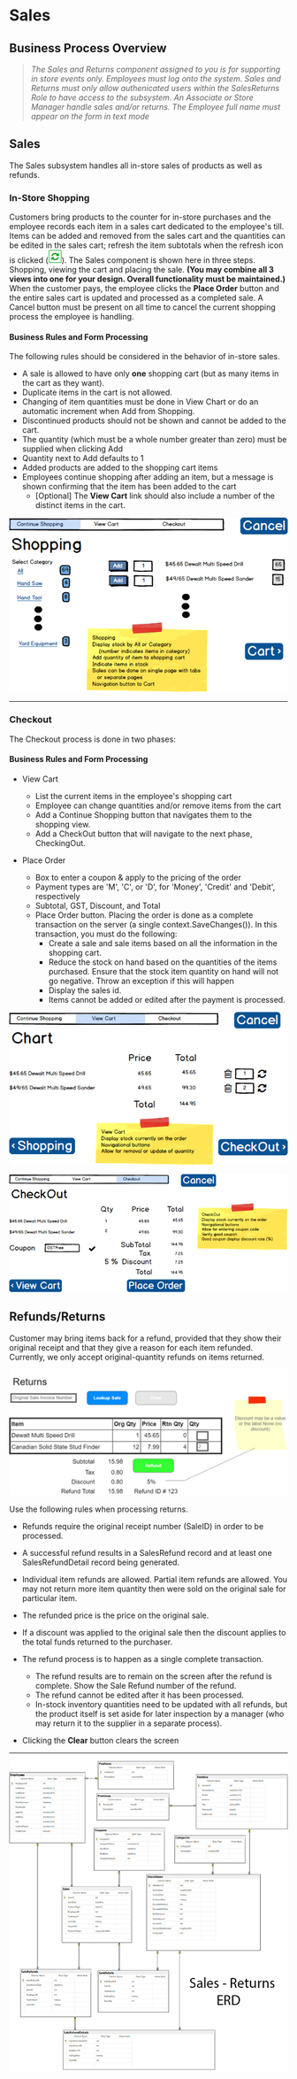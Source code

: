 # Sales

## Business Process Overview

> *The Sales and Returns component assigned to you is for supporting in store events only. Employees must log onto the system. Sales and Returns must only allow authenicated users within the SalesReturns Role to have access to the subsystem. An Associate or Store Manager handle sales and/or returns. The Employee full name must appear on the form in text mode*

## Sales

The Sales subsystem handles all in-store sales of products as well as refunds. 

### In-Store Shopping

Customers bring products to the counter for in-store purchases and the employee records each item in a sales cart dedicated to the employee's till. Items can be added and removed from the sales cart and the quantities can be edited in the sales cart; refresh the item subtotals when the refresh icon is clicked (![refresh](./Refresh.png)). The Sales component is shown here in three steps. Shopping, viewing the cart and placing the sale. **(You may combine all 3 views into one for your design. Overall functionality must be maintained.)** When the customer pays, the employee clicks the **Place Order** button and the entire sales cart is updated and processed as a completed sale. A Cancel button must be present on all time to cancel the current shopping process the employee is handling. 

#### Business Rules and Form Processing

The following rules should be considered in the behavior of in-store sales.

- A sale is allowed to have only **one** shopping cart (but as many items in the cart as they want). 
- Duplicate items in the cart is not allowed. 
- Changing of item quantities must be done in View Chart or do an automatic increment when Add from Shopping.
- Discontinued products should not be shown and cannot be added to the cart.
- The quantity (which must be a whole number greater than zero) must be supplied when clicking Add
- Quantity next to Add defaults to 1
- Added products are added to the shopping cart  items
- Employees continue shopping after adding an item, but a message is shown confirming that the item has been added to the cart
    - [Optional] The **View Cart** link should also include a number of the distinct items in the cart.

![Demo Form](./Shopping.png)

----

### Checkout

The Checkout process is done in two phases:

#### Business Rules and Form Processing

- View Cart
  - List the current items in the employee's shopping cart
  - Employee can change quantities and/or remove items from the cart
  - Add a Continue Shopping button that navigates them to the shopping view.
  - Add a CheckOut button that will navigate to the next phase, CheckingOut.
  
- Place Order
  - Box to enter a coupon & apply to the pricing of the order
  - Payment types are 'M', 'C', or 'D', for 'Money', 'Credit' and 'Debit', respectively
  - Subtotal, GST, Discount, and Total
  - Place Order button. Placing the order is done as a complete transaction on the server (a single context.SaveChanges()). In this transaction, you must do the following:
    - Create a sale and sale items based on all the information in the shopping cart.
    - Reduce the stock on hand based on the quantities of the items purchased. Ensure that the stock item quantity on hand will not go negative. Throw an exception if this will happen
    - Display the sales id.
    - Items cannot be added or edited after the payment is processed.

![View Cart](./ViewCart.png)

![Checkout](./Checkout.png)

## Refunds/Returns

Customer may bring items back for a refund, provided that they show their original receipt and that they give a reason for each item refunded. Currently, we only accept original-quantity refunds on items returned. 

![Refunds](./SalesRefunds.png)

Use the following rules when processing returns.

- Refunds require the original receipt number (SaleID) in order to be processed.
- A successful refund results in a SalesRefund record and at least one SalesRefundDetail record being generated.
- Individual item refunds are allowed. Partial item refunds are allowed. You may not return more item quantity then were sold on the original sale for particular item.
- The refunded price is the price on the original sale.
- If a discount was applied to the original sale then the discount applies to the total funds returned to the purchaser.
- The refund process is to happen as a single complete transaction.
  - The refund results are to remain on the screen after the refund is complete. Show the Sale Refund number of the refund.
  - The refund cannot be edited after it has been processed.
  - In-stock inventory quantities need to be updated with all refunds, but the product itself is set aside for later inspection by a manager (who may return it to the supplier in a separate process).

- Clicking the **Clear** button clears the screen

----

![eTools - Shopping ERD](./SalesReturns_ERD.png)
